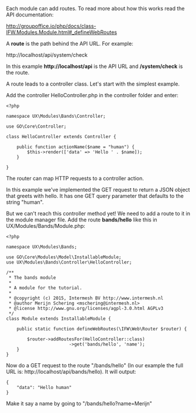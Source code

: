 Each module can add routes. To read more about how this works read the API documentation:

http://groupoffice.io/php/docs/class-IFW.Modules.Module.html#_defineWebRoutes

A **route** is the path behind the API URL. For example:

http://localhost/api/system/check

In this example **http://localhost/api** is the API URL and **/system/check** is 
the route.

A route leads to a controller class. Let's start with the simplest example.

Add the controller HelloController.php in the controller folder and enter:

````````````````````````````````````````````````````````````````````````````````
<?php

namespace UX\Modules\Bands\Controller;

use GO\Core\Controller;

class HelloController extends Controller {

	public function actionName($name = "human") {
		$this->render(['data' => 'Hello ' . $name]);
	}

}
````````````````````````````````````````````````````````````````````````````````

The router can map HTTP requests to a controller action. 

In this example we've implemented the GET request to return a JSON object that 
greets with hello. It has one GET query parameter that defaults to the string
"human".

But we can't reach this controller method yet! We need to add a route to it in 
the module manager file. Add the route **bands/hello** like this in 
UX/Modules/Bands/Module.php:

````````````````````````````````````````````````````````````````````````````````
<?php

namespace UX\Modules\Bands;

use GO\Core\Modules\Model\InstallableModule;
use UX\Modules\Bands\Controller\HelloController;

/**
 * The bands module
 * 
 * A module for the tutorial.
 *
 * @copyright (c) 2015, Intermesh BV http://www.intermesh.nl
 * @author Merijn Schering <mschering@intermesh.nl>
 * @license http://www.gnu.org/licenses/agpl-3.0.html AGPLv3
 */
class Module extends InstallableModule {

	public static function defineWebRoutes(\IFW\Web\Router $router) {

		$router->addRoutesFor(HelloController::class)
						->get('bands/hello', 'name');
	}
}

````````````````````````````````````````````````````````````````````````````````

Now do a GET request to the route "/bands/hello" (In our example the full URL is: http://localhost/api/bands/hello). It will output:

````````````````````````````````````````````````````````````````````````````````
{ 
	"data": "Hello human" 
}
````````````````````````````````````````````````````````````````````````````````

Make it say a name by going to "/bands/hello?name=Merijn"
